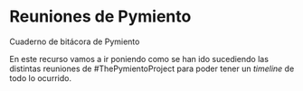 # Reuniones de Pymiento
Cuaderno de bitácora de Pymiento

En este recurso vamos a ir poniendo como se han ido sucediendo las distintas reuniones de #ThePymientoProject para poder tener un _timeline_ de todo lo ocurrido.
